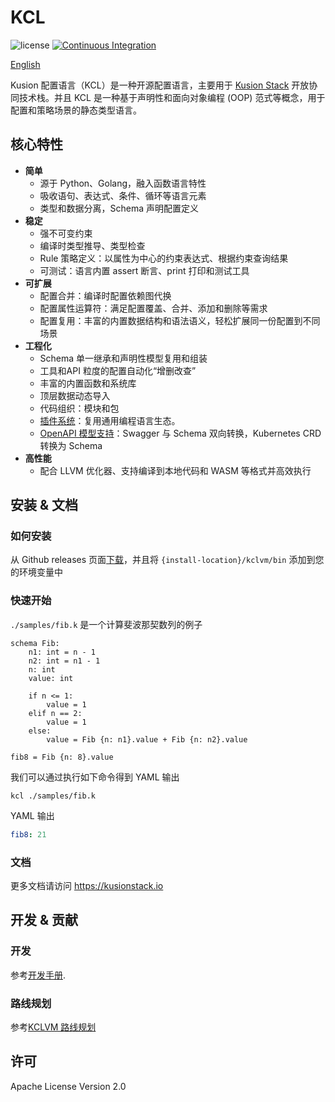 # KCL

![license](https://img.shields.io/badge/license-Apache--2.0-green.svg)
[![Continuous Integration](https://github.com/KusionStack/KCLVM/actions/workflows/github-actions.yaml/badge.svg)](https://github.com/KusionStack/KCLVM/actions?query=branch%3Amain)

[English](./README.md)

Kusion 配置语言（KCL）是一种开源配置语言，主要用于 [Kusion Stack](https://kusionstack.io) 开放协同技术栈。并且 KCL 是一种基于声明性和面向对象编程 (OOP) 范式等概念，用于配置和策略场景的静态类型语言。

## 核心特性

+ **简单**
  + 源于 Python、Golang，融入函数语言特性
  + 吸收语句、表达式、条件、循环等语言元素
  + 类型和数据分离，Schema 声明配置定义
+ **稳定**
  + 强不可变约束
  + 编译时类型推导、类型检查
  + Rule 策略定义：以属性为中心的约束表达式、根据约束查询结果
  + 可测试：语言内置 assert 断言、print 打印和测试工具
+ **可扩展**
  + 配置合并：编译时配置依赖图代换
  + 配置属性运算符：满足配置覆盖、合并、添加和删除等需求
  + 配置复用：丰富的内置数据结构和语法语义，轻松扩展同一份配置到不同场景
+ **工程化**
  + Schema 单一继承和声明性模型复用和组装
  + 工具和API 粒度的配置自动化“增删改查”
  + 丰富的内置函数和系统库
  + 顶层数据动态导入
  + 代码组织：模块和包
  + [插件系统](https://github.com/KusionStack/kcl-plugin)：复用通用编程语言生态。
  + [OpenAPI 模型支持](https://github.com/KusionStack/kcl-openapi)：Swagger 与 Schema 双向转换，Kubernetes CRD 转换为 Schema
+ **高性能**
  + 配合 LLVM 优化器、支持编译到本地代码和 WASM 等格式并高效执行

## 安装 & 文档

### 如何安装

从 Github releases 页面[下载](https://github.com/KusionStack/KCLVM/releases)，并且将 `{install-location}/kclvm/bin` 添加到您的环境变量中

### 快速开始

`./samples/fib.k` 是一个计算斐波那契数列的例子

```kcl
schema Fib:
    n1: int = n - 1
    n2: int = n1 - 1
    n: int
    value: int

    if n <= 1:
        value = 1
    elif n == 2:
        value = 1
    else:
        value = Fib {n: n1}.value + Fib {n: n2}.value

fib8 = Fib {n: 8}.value
```

我们可以通过执行如下命令得到 YAML 输出

```
kcl ./samples/fib.k
```

YAML 输出

```yaml
fib8: 21
```

### 文档

更多文档请访问 https://kusionstack.io

## 开发 & 贡献

### 开发

参考[开发手册](./docs/dev_guide/1.about_this_guide.md).

### 路线规划

参考[KCLVM 路线规划](https://kusionstack.io/docs/governance/intro/roadmap#kclvm-%E8%B7%AF%E7%BA%BF%E8%A7%84%E5%88%92)

## 许可

Apache License Version 2.0
